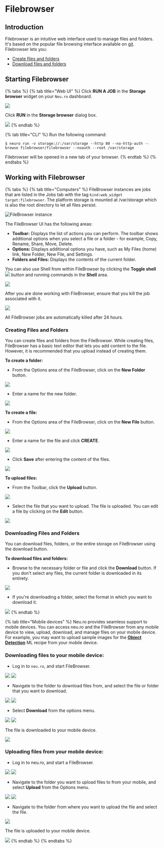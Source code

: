 # Filebrowser

## Introduction

Filebrowser is an intuitive web interface used to manage files and folders. It's based on the popular file browsing interface available on [git](https://github.com/filebrowser/filebrowser). Filebrowser lets you:

* [Create files and folders](filebrowser.md#creating-files-and-folders)
* [Download files and folders](filebrowser.md#downloading-files-and-folders)

## Starting Filebrowser

{% tabs %}
{% tab title="Web UI" %}
Click **RUN A JOB** in the **Storage browser** widget on your `Neu.ro` dashboard.

![](<../../.gitbook/assets/image (246).png>)

Click **RUN** in the **Storage browser** dialog box.&#x20;

![](<../../.gitbook/assets/image (241).png>)
{% endtab %}

{% tab title="CLI" %}
Run the following command:

```
$ neuro run -v storage://:/var/storage --http 80 --no-http-auth --browse filebrowser/filebrowser --noauth --root /var/storage
```

Filebrowser will be opened in a new tab of your browser.
{% endtab %}
{% endtabs %}

## Working with Filebrowser

{% tabs %}
{% tab title="Computers" %}
FileBrowser instances are jobs that are listed in the Jobs tab with the tag `kind:web_widget target:filebrowser`. The platform storage is mounted at /var/storage which is also the root directory to let all files persist.

![FileBrowser instance](../../.gitbook/assets/stor\_browser.jpg)

The FileBrowser UI has the following areas:

* **Toolbar:** Displays the list of actions you can perform. The toolbar shows additional options when you select a file or a folder - for example, Copy, Rename, Share, Move, Delete.
* **Options:** Displays additional options you have, such as My Files (home) link, New Folder, New File, and Settings.
* **Folders and Files:** Displays the contents of the current folder.

You can also use Shell from within FileBrowser by clicking the **Toggle shell** ![](../../.gitbook/assets/FB\_Toggle.jpg) button and running commands in the **Shell** area.

![](../../.gitbook/assets/FB\_Shell.jpg)

After you are done working with FileBrowser, ensure that you kill the job associated with it.

![](<../../.gitbook/assets/image (37).png>)

All FileBrowser jobs are automatically killed after 24 hours.

### Creating Files and Folders

You can create files and folders from the FileBrowser. While creating files, FileBrowser has a basic text editor that lets you add content to the file. However, it is recommended that you upload instead of creating them.

**To create a folder:**

* From the Options area of the FileBrowser, click on the **New Folder** button.&#x20;

![](../../.gitbook/assets/FB\_NewFolder.jpg)

* Enter a name for the new folder.&#x20;

![](../../.gitbook/assets/FB\_NewDirectory.jpg)

**To create a file:**

* From the Options area of the FileBrowser, click on the **New File** button.

![](../../.gitbook/assets/FB\_NewFile.jpg)

* Enter a name for the file and click **CREATE**.

![](<../../.gitbook/assets/image (9).png>)

* Click **Save** after entering the content of the files.&#x20;

![](../../.gitbook/assets/FB\_NewFile\_Save.JPG)

**To upload files:**

* From the Toolbar, click the **Upload** button.&#x20;

![](../../.gitbook/assets/FB\_UploadButton.jpg)

* Select the file that you want to upload. The file is uploaded. You can edit a file by clicking on the **Edit** button.&#x20;

![](../../.gitbook/assets/FB\_UpFile.JPG)

### Downloading Files and Folders

You can download files, folders, or the entire storage on FileBrowser using the download button.

**To download files and folders:**

* Browse to the necessary folder or file and click the **Download** button. If you don't select any files, the current folder is downloaded in its entirety.

![](../../.gitbook/assets/FB\_Download.jpg)&#x20;

* If you're downloading a folder, select the format in which you want to download it.

![](../../.gitbook/assets/FB\_DownFormat.jpg)
{% endtab %}

{% tab title="Mobile devices" %}
Neu.ro provides seamless support to mobile devices. You can access neu.ro and the FileBrowser from any mobile device to view, upload, download, and manage files on your mobile device. For example, you may want to upload sample images for the [**Object Detection**](https://docs.neu.ro/cookbook/object-detection) ML recipe from your mobile device.

### **Downloading files to your mobile device:**

* Log in to `neu.ro`, and start FileBrowser.

![](../../.gitbook/assets/mobile-dashboard.png) ![](<../../.gitbook/assets/FBM\_FileBrowser (1) (1).jpg>)

* Navigate to the folder to download files from, and select the file or folder that you want to download.

![](../../.gitbook/assets/FBM\_Folder.jpg) ![](../../.gitbook/assets/FBM\_Down\_Select\_1.jpg)

* Select **Download** from the options menu.

![](../../.gitbook/assets/FBM\_Down\_Select.jpg) ![](<../../.gitbook/assets/FBM\_DownloadDone (1) (1).jpg>)

The file is downloaded to your mobile device.

![](<../../.gitbook/assets/FBM\_DownloadDone (1).jpg>)

### **Uploading files from your mobile device:**

* Log in to neu.ro, and start a FileBrowser.

![](../../.gitbook/assets/mobile-dashboard.png) ![](../../.gitbook/assets/FBM\_FileBrowser.jpg)

* Navigate to the folder you want to upload files to from your mobile, and select **Upload** from the Options menu.

![](../../.gitbook/assets/FBM\_Up\_Folder.jpg) ![](../../.gitbook/assets/FBM\_UploadButton.jpg)

* Navigate to the folder from where you want to upload the file and select the file.

![](../../.gitbook/assets/FBM\_UploadFileFolder.jpg)

The file is uploaded to your mobile device.

![](../../.gitbook/assets/FBM\_FileUploaded.jpg)
{% endtab %}
{% endtabs %}
